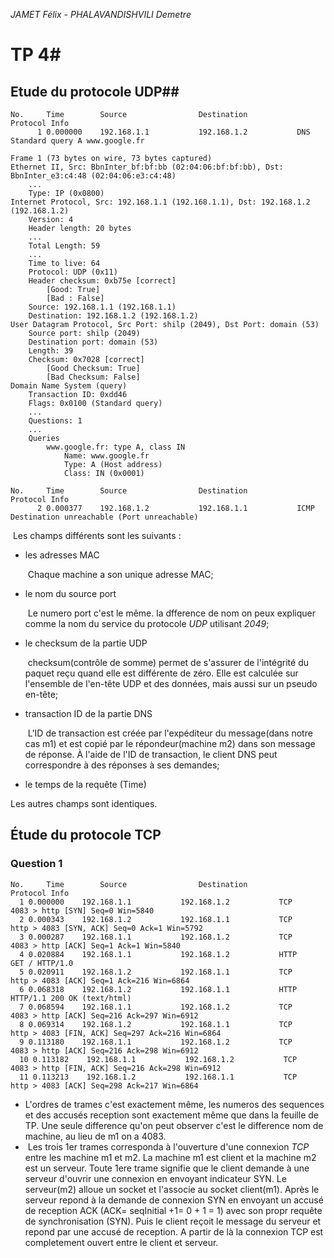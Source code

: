  *JAMET Félix - PHALAVANDISHVILI Demetre*

# TP 4#

## Etude du protocole UDP##

```
No.     Time        Source                Destination           Protocol Info
      1 0.000000    192.168.1.1           192.168.1.2           DNS      Standard query A www.google.fr

Frame 1 (73 bytes on wire, 73 bytes captured)
Ethernet II, Src: BbnInter_bf:bf:bb (02:04:06:bf:bf:bb), Dst: BbnInter_e3:c4:48 (02:04:06:e3:c4:48)
    ...
    Type: IP (0x0800)
Internet Protocol, Src: 192.168.1.1 (192.168.1.1), Dst: 192.168.1.2 (192.168.1.2)
    Version: 4
    Header length: 20 bytes
    ...
    Total Length: 59
    ...
    Time to live: 64
    Protocol: UDP (0x11)
    Header checksum: 0xb75e [correct]
        [Good: True]
        [Bad : False]
    Source: 192.168.1.1 (192.168.1.1)
    Destination: 192.168.1.2 (192.168.1.2)
User Datagram Protocol, Src Port: shilp (2049), Dst Port: domain (53)
    Source port: shilp (2049)
    Destination port: domain (53)
    Length: 39
    Checksum: 0x7028 [correct]
        [Good Checksum: True]
        [Bad Checksum: False]
Domain Name System (query)
    Transaction ID: 0xdd46
    Flags: 0x0100 (Standard query)
    ...
    Questions: 1
    ...
    Queries
        www.google.fr: type A, class IN
            Name: www.google.fr
            Type: A (Host address)
            Class: IN (0x0001)

No.     Time        Source                Destination           Protocol Info
      2 0.000377    192.168.1.2           192.168.1.1           ICMP     Destination unreachable (Port unreachable)
```

​	Les champs différents sont les suivants : 

- les adresses MAC

  ​	Chaque machine a son unique adresse MAC;

- le nom du source port

  ​	Le numero port c'est le même. la dfference de nom on peux expliquer comme la nom du service du protocole *UDP* utilisant *2049*;

- le checksum de la partie UDP

  ​	checksum(contrôle de somme) permet de s'assurer de l'intégrité du paquet reçu quand elle est différente de zéro. Elle est calculée sur l'ensemble de l'en-tête UDP et des données, mais aussi sur un pseudo en-tête;

- transaction ID de la partie DNS

  ​	L'ID de transaction est créée par l'expéditeur du message(dans notre cas m1) et est copié par le répondeur(machine m2) dans son message de réponse. À l'aide de l'ID de transaction, le client DNS peut correspondre à des réponses à ses demandes;

- le temps de la requête (Time)

Les autres champs sont identiques.



## Étude du protocole TCP

### Question 1

```
No.     Time        Source                Destination           Protocol Info
  1 0.000000    192.168.1.1           192.168.1.2           TCP      4083 > http [SYN] Seq=0 Win=5840
  2 0.000343    192.168.1.2           192.168.1.1           TCP      http > 4083 [SYN, ACK] Seq=0 Ack=1 Win=5792
  3 0.000287    192.168.1.1           192.168.1.2           TCP      4083 > http [ACK] Seq=1 Ack=1 Win=5840 
  4 0.020884    192.168.1.1           192.168.1.2           HTTP     GET / HTTP/1.0
  5 0.020911    192.168.1.2           192.168.1.1           TCP      http > 4083 [ACK] Seq=1 Ack=216 Win=6864
  6 0.068318    192.168.1.2           192.168.1.1           HTTP     HTTP/1.1 200 OK (text/html)
  7 0.068594    192.168.1.1           192.168.1.2           TCP      4083 > http [ACK] Seq=216 Ack=297 Win=6912
  8 0.069314    192.168.1.2           192.168.1.1           TCP      http > 4083 [FIN, ACK] Seq=297 Ack=216 Win=6864
  9 0.113180    192.168.1.1           192.168.1.2           TCP      4083 > http [ACK] Seq=216 Ack=298 Win=6912
  10 0.113182    192.168.1.1           192.168.1.2           TCP      4083 > http [FIN, ACK] Seq=216 Ack=298 Win=6912
  11 0.113213    192.168.1.2           192.168.1.1           TCP      http > 4083 [ACK] Seq=298 Ack=217 Win=6864
```

-  	L'ordres de trames c'est exactement même, les numeros des sequences et des accusés reception sont exactement même que dans la feuille de TP. Une seule difference qu'on peut observer c'est le difference nom de machine, au lieu de m1 on a 4083.
- ​        Les trois 1er trames corresponda à l'ouverture d'une connexion *TCP* entre les machine m1 et m2. La machine m1 est client et la machine m2 est un serveur. Toute 1ere trame signifie que le client demande à une serveur d'ouvrir une connexion en envoyant indicateur SYN. Le serveur(m2) alloue un socket et l'associe au socket client(m1). Après le serveur repond à la demande de connexion SYN en envoyant un accusé de reception ACK (ACK= seqInitial +1= 0 + 1 = 1) avec son propr requête  de synchronisation (SYN). Puis le client reçoit le message du serveur et repond par une accusé de reception. A partir de là la connexion TCP est completement ouvert entre le client et serveur.	

